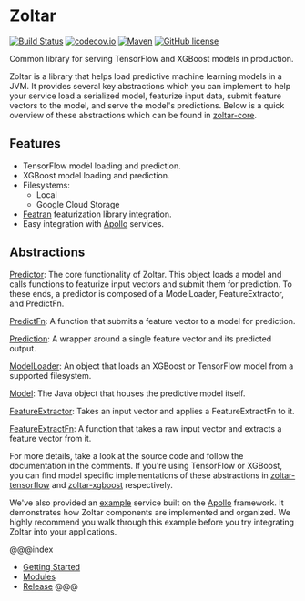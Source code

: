 # Zoltar

[![Build Status](https://travis-ci.org/spotify/zoltar.svg?branch=master)](https://travis-ci.org/spotify/zoltar)
[![codecov.io](https://codecov.io/github/spotify/zoltar/coverage.svg?branch=master)](https://codecov.io/github/spotify/zoltar?branch=master)
[![Maven](https://img.shields.io/maven-central/v/com.spotify/zoltar-core.svg)](https://search.maven.org/#search%7Cga%7C1%7Ccom.spotify.zoltar)
[![GitHub license](https://img.shields.io/github/license/spotify/zoltar.svg)](./LICENSE)

Common library for serving TensorFlow and XGBoost models in production.

Zoltar is a library that helps load predictive machine learning models in a JVM. It provides several key abstractions which you can implement to help your service load a serialized model, featurize input data, submit feature vectors to the model, and serve the model's predictions. Below is a quick overview of these abstractions which can be found in [zoltar-core](zoltar-core/src/main/java/com/spotify/zoltar).

## Features

* TensorFlow model loading and prediction.
* XGBoost model loading and prediction.
* Filesystems:
    * Local
    * Google Cloud Storage
* [Featran](https://github.com/spotify/featran) featurization library integration.
* Easy integration with [Apollo](https://github.com/spotify/apollo) services.

## Abstractions

[Predictor](zoltar-core/src/main/java/com/spotify/zoltar/Predictor.java):
The core functionality of Zoltar. This object loads a model and calls functions to featurize input vectors and submit them for prediction. To these ends, a predictor is composed of a ModelLoader, FeatureExtractor, and PredictFn.

[PredictFn](zoltar-core/src/main/java/com/spotify/zoltar/PredictFns.java): 
A function that submits a feature vector to a model for prediction.

[Prediction](zoltar-core/src/main/java/com/spotify/zoltar/Prediction.java):
A wrapper around a single feature vector and its predicted output.

[ModelLoader](zoltar-core/src/main/java/com/spotify/zoltar/ModelLoader.java):
An object that loads an XGBoost or TensorFlow model from a supported filesystem. 

[Model](zoltar-core/src/main/java/com/spotify/zoltar/Model.java):
The Java object that houses the predictive model itself.

[FeatureExtractor](zoltar-core/src/main/java/com/spotify/zoltar/FeatureExtractor.java):
Takes an input vector and applies a FeatureExtractFn to it.

[FeatureExtractFn](zoltar-core/src/main/java/com/spotify/zoltar/FeatureExtractFns.java):
A function that takes a raw input vector and extracts a feature vector from it.

For more details, take a look at the source code and follow the documentation in the comments. If you're using TensorFlow or XGBoost, you can find model specific implementations of these abstractions in [zoltar-tensorflow](zoltar-tensorflow/src/main/java/com/spotify/zoltar/tf) and [zoltar-xgboost](zoltar-xgboost/src/main/java/com/spotify/zoltar/xgboost) respectively.

We've also provided an [example](examples/apollo-service-example/src/main/java/com/spotify/zoltar/examples/apollo) service built on the [Apollo](https://github.com/spotify/apollo) framework. It demonstrates how Zoltar components are implemented and organized. We highly recommend you walk through this example before you try integrating Zoltar into your applications.

@@@index
* [Getting Started](getting-started.md)
* [Modules](modules/index.md)
* [Release](release.md)
@@@